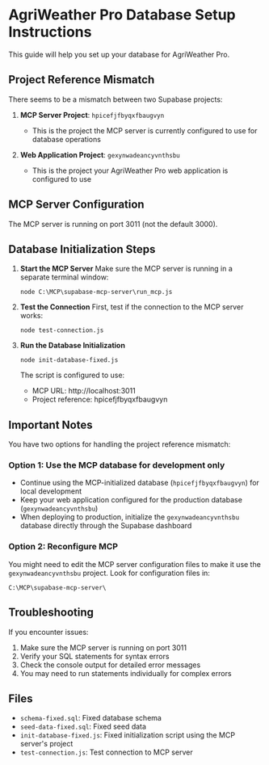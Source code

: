 # AgriWeather Pro Database Setup Instructions

This guide will help you set up your database for AgriWeather Pro.

## Project Reference Mismatch

There seems to be a mismatch between two Supabase projects:

1. **MCP Server Project**: `hpicefjfbyqxfbaugvyn`
   - This is the project the MCP server is currently configured to use for database operations

2. **Web Application Project**: `gexynwadeancyvnthsbu`
   - This is the project your AgriWeather Pro web application is configured to use

## MCP Server Configuration

The MCP server is running on port 3011 (not the default 3000).

## Database Initialization Steps

1. **Start the MCP Server**
   Make sure the MCP server is running in a separate terminal window:
   ```
   node C:\MCP\supabase-mcp-server\run_mcp.js
   ```

2. **Test the Connection**
   First, test if the connection to the MCP server works:
   ```
   node test-connection.js
   ```

3. **Run the Database Initialization**
   ```
   node init-database-fixed.js
   ```
   
   The script is configured to use:
   - MCP URL: http://localhost:3011
   - Project reference: hpicefjfbyqxfbaugvyn

## Important Notes

You have two options for handling the project reference mismatch:

### Option 1: Use the MCP database for development only

- Continue using the MCP-initialized database (`hpicefjfbyqxfbaugvyn`) for local development
- Keep your web application configured for the production database (`gexynwadeancyvnthsbu`)
- When deploying to production, initialize the `gexynwadeancyvnthsbu` database directly through the Supabase dashboard

### Option 2: Reconfigure MCP

You might need to edit the MCP server configuration files to make it use the `gexynwadeancyvnthsbu` project. Look for configuration files in:
```
C:\MCP\supabase-mcp-server\
```

## Troubleshooting

If you encounter issues:

1. Make sure the MCP server is running on port 3011
2. Verify your SQL statements for syntax errors
3. Check the console output for detailed error messages
4. You may need to run statements individually for complex errors

## Files

- `schema-fixed.sql`: Fixed database schema
- `seed-data-fixed.sql`: Fixed seed data
- `init-database-fixed.js`: Fixed initialization script using the MCP server's project
- `test-connection.js`: Test connection to MCP server